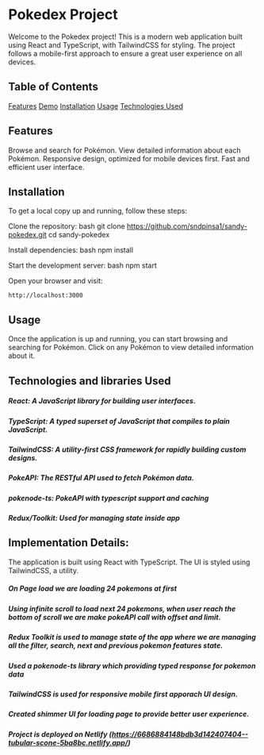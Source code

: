 # Pokedex Project

Welcome to the Pokedex project! This is a modern web application built using React and TypeScript, with TailwindCSS for styling. The project follows a mobile-first approach to ensure a great user experience on all devices.

## Table of Contents

[Features](#features)
[Demo](#demo)
[Installation](#installation)
[Usage](#usage)
[Technologies Used](#technologies-used)


## Features

Browse and search for Pokémon.
View detailed information about each Pokémon.
Responsive design, optimized for mobile devices first.
Fast and efficient user interface.


## Installation

To get a local copy up and running, follow these steps:

Clone the repository:
    bash
    git clone https://github.com/sndpinsa1/sandy-pokedex.git
    cd sandy-pokedex
    


Install dependencies:
    bash
    npm install
    


Start the development server:
    bash
    npm start
    


Open your browser and visit:
    
    http://localhost:3000
    


## Usage

Once the application is up and running, you can start browsing and searching for Pokémon. Click on any Pokémon to view detailed information about it.

## Technologies and libraries Used

##### React: A JavaScript library for building user interfaces.
##### TypeScript: A typed superset of JavaScript that compiles to plain JavaScript.
##### TailwindCSS: A utility-first CSS framework for rapidly building custom designs.
##### PokeAPI: The RESTful API used to fetch Pokémon data.
##### pokenode-ts: PokeAPI with typescript support and caching
##### Redux/Toolkit: Used for managing state inside app

## Implementation Details:
The application is built using React with TypeScript. The UI is styled using TailwindCSS, a utility.
##### On Page load we are loading 24 pokemons at first
##### Using infinite scroll to load next 24 pokemons, when user reach the bottom of scroll we are make pokeAPI call with offset and limit.
##### Redux Toolkit is used to manage state of the app where we are managing all the filter, search, next and previous pokemon features state.
##### Used a pokenode-ts library which providing typed response for pokemon data
##### TailwindCSS is used for responsive mobile first apporach UI design.
##### Created shimmer UI for loading page to provide better user experience.
##### Project is deployed on Netlify (https://6686884148bdb3d142407404--tubular-scone-5ba8bc.netlify.app/)
